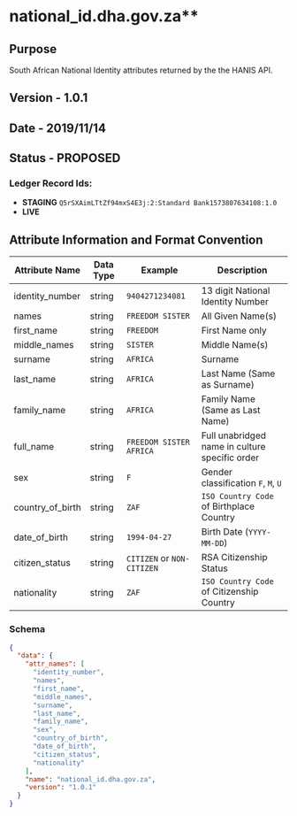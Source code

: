 # national_id.dha.gov.za**

## Purpose

South African National Identity attributes returned by the the HANIS API.

## Version - 1.0.1

## Date - 2019/11/14

## Status - **PROPOSED**

### Ledger Record Ids: 

- **STAGING** `Q5rSXAimLTtZf94mxS4E3j:2:Standard Bank1573807634108:1.0`
- **LIVE**

## Attribute Information and Format Convention

| Attribute Name   | Data Type | Example                    | Description                                    |
|------------------|-----------|----------------------------|------------------------------------------------|
| identity_number  | string    | `9404271234081`            | 13 digit National Identity Number              |
| names            | string    | `FREEDOM SISTER`           | All Given Name(s)                              |
| first_name       | string    | `FREEDOM`                  | First Name only                                |
| middle_names     | string    | `SISTER`                   | Middle Name(s)                                 |
| surname          | string    | `AFRICA`                   | Surname                                        |
| last_name        | string    | `AFRICA`                   | Last Name (Same as Surname)                    |
| family_name      | string    | `AFRICA`                   | Family Name (Same as Last Name)                |
| full_name        | string    | `FREEDOM SISTER AFRICA`    | Full unabridged name in culture specific order |
| sex              | string    | `F`                        | Gender classification `F`, `M`, `U`            |
| country_of_birth | string    | `ZAF`                      | `ISO Country Code` of Birthplace Country       |
| date_of_birth    | string    | `1994-04-27`               | Birth Date (`YYYY-MM-DD`)                      |
| citizen_status   | string    | `CITIZEN` or `NON-CITIZEN` | RSA Citizenship Status                         |
| nationality      | string    | `ZAF`                      | `ISO Country Code` of Citizenship Country      |

### Schema

```json
{
  "data": {
    "attr_names": [
      "identity_number",
      "names",
      "first_name",
      "middle_names",
      "surname",
      "last_name",
      "family_name",
      "sex",
      "country_of_birth",
      "date_of_birth",
      "citizen_status",
      "nationality"
    ],
    "name": "national_id.dha.gov.za",
    "version": "1.0.1"
  }
}
```
